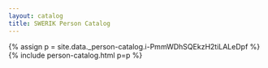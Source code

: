 ```yaml
---
layout: catalog
title: SWERIK Person Catalog
---
```

{% assign p = site.data._person-catalog.i-PmmWDhSQEkzH2tiLALeDpf %}
{% include person-catalog.html p=p %}


